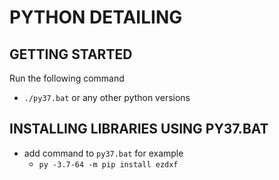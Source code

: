 # PYTHON DETAILING

## GETTING STARTED

Run the following command

* `./py37.bat` or any other python versions

## INSTALLING LIBRARIES USING PY37.BAT

* add command to `py37.bat` for example
  * `py -3.7-64 -m pip install ezdxf`